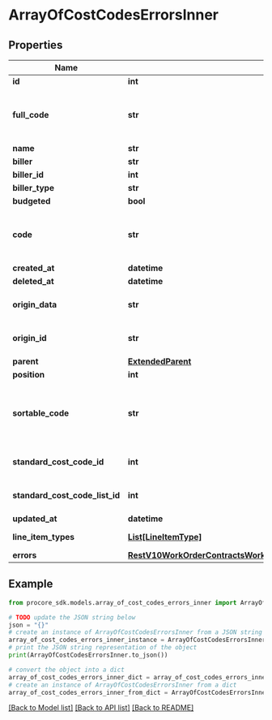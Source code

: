 # ArrayOfCostCodesErrorsInner


## Properties

Name | Type | Description | Notes
------------ | ------------- | ------------- | -------------
**id** | **int** | ID | [optional] 
**full_code** | **str** | Full Cost code, including parent prefixes | [optional] 
**name** | **str** | Name | [optional] 
**biller** | **str** | Biller | [optional] 
**biller_id** | **int** | Biller ID | [optional] 
**biller_type** | **str** | Biller type | [optional] 
**budgeted** | **bool** | Budgeted | [optional] 
**code** | **str** | Cost code, not including parent prefix | [optional] 
**created_at** | **datetime** | Created at | [optional] 
**deleted_at** | **datetime** | Deleted at | [optional] 
**origin_data** | **str** | Cost Code third party data | [optional] 
**origin_id** | **str** | Cost Code third party id | [optional] 
**parent** | [**ExtendedParent**](ExtendedParent.md) |  | [optional] 
**position** | **int** | Position | [optional] 
**sortable_code** | **str** | Sortable code (this property is deprecated - see full_code) | [optional] 
**standard_cost_code_id** | **int** | Standard Cost Code ID | [optional] 
**standard_cost_code_list_id** | **int** | Standard Cost Code List ID | [optional] 
**updated_at** | **datetime** | Updated at | [optional] 
**line_item_types** | [**List[LineItemType]**](LineItemType.md) | Line Item Types | [optional] 
**errors** | [**RestV10WorkOrderContractsWorkOrderContractIdLineItemsSyncPatch200ResponseErrorsInnerAllOfErrors**](RestV10WorkOrderContractsWorkOrderContractIdLineItemsSyncPatch200ResponseErrorsInnerAllOfErrors.md) |  | [optional] 

## Example

```python
from procore_sdk.models.array_of_cost_codes_errors_inner import ArrayOfCostCodesErrorsInner

# TODO update the JSON string below
json = "{}"
# create an instance of ArrayOfCostCodesErrorsInner from a JSON string
array_of_cost_codes_errors_inner_instance = ArrayOfCostCodesErrorsInner.from_json(json)
# print the JSON string representation of the object
print(ArrayOfCostCodesErrorsInner.to_json())

# convert the object into a dict
array_of_cost_codes_errors_inner_dict = array_of_cost_codes_errors_inner_instance.to_dict()
# create an instance of ArrayOfCostCodesErrorsInner from a dict
array_of_cost_codes_errors_inner_from_dict = ArrayOfCostCodesErrorsInner.from_dict(array_of_cost_codes_errors_inner_dict)
```
[[Back to Model list]](../README.md#documentation-for-models) [[Back to API list]](../README.md#documentation-for-api-endpoints) [[Back to README]](../README.md)


